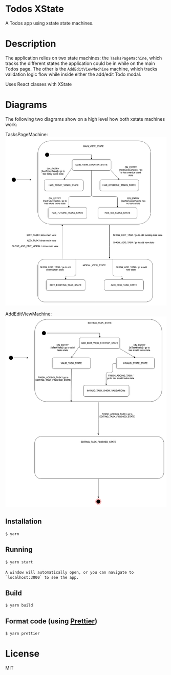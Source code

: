 # Todos XState

A Todos app using xstate state machines.

# Description

The application relies on two state machines: the `TasksPageMachine`, which tracks the different states the application could be in while on the main Todos page. The other is the `AddEditViewMachine` machine, which tracks validation logic flow while inside either the add/edit Todo modal.

Uses React classes with XState

# Diagrams

The following two diagrams show on a high level how both xstate machines work:

TasksPageMachine: 
![TasksPageMachine](tasksPageMachine.png)

AddEditViewMachine: 
![AddEditViewMachine](addEditMachine.png)


## Installation

```
$ yarn
```

## Running

```
$ yarn start

A window will automatically open, or you can navigate to `localhost:3000` to see the app.
```

## Build

```
$ yarn build
```

## Format code (using [Prettier](https://github.com/prettier/prettier))

```
$ yarn prettier
```

# License

MIT
